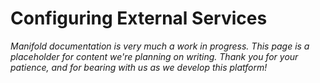 # Configuring External Services

_Manifold documentation is very much a work in progress. This page is a placeholder for content we're planning on writing. Thank you for your patience, and for bearing with us as we develop this platform!_



